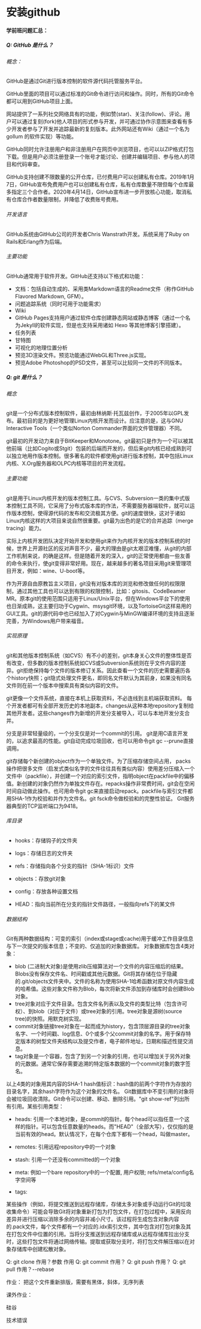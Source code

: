 # 安装github

#### 学前班问题汇总：

##### Q: GitHub 是什么？

###### 概念：

GitHub是通过Git进行版本控制的软件源代码托管服务平台。                        

GitHub里面的项目可以通过标准的Git命令进行访问和操作。同时，所有的Git命令都可以用到GitHub项目上面。                                                                             

网站提供了一系列社交网络具有的功能，例如赞(star)、关注(follow)、评论。用户可以通过复刻(fork)他人项目的形式参与开发，并可通过协作示意图来查看有多少开发者参与了开发并追踪最新的复刻版本。此外网站还有Wiki（通过一个名为 gollum 的软件实现）等功能。       																

GitHub同时允许注册用户和非注册用户在网页中浏览项目，也可以以ZIP格式打包下载。但是用户必须注册登录一个账号才能讨论、创建并编辑项目、参与他人的项目和代码审查。

GitHub支持创建不限数量的公开仓库，已付费用户可以创建私有仓库。2019年1月7日，GitHub宣布免费用户也可以创建私有仓库，私有仓库数量不限但每个仓库最多指定三个合作者。2020年4月14日，GitHub宣布进一步开放核心功能，取消私有仓库合作者数量限制，并降低了收费账号费用。

###### 开发语言

GitHub系统由GitHub公司的开发者Chris Wanstrath开发。系统采用了Ruby on Rails和Erlang作为后端。

###### 主要功能

GitHub通常用于软件开发。GitHub还支持以下格式和功能：

- 文档：包括自动生成的、采用类Markdown语言的Readme文件（称作GitHub Flavored Markdown, GFM）。
- 问题追踪系统（同时可用于功能需求）
- Wiki
- GitHub Pages支持用户通过软件仓库创建静态网站或静态博客（通过一个名为Jekyll的软件实现，但是也支持采用诸如 Hexo 等其他博客引擎搭建）。
- 任务列表
- 甘特图
- 可视化的地理位置分析
- 预览3D渲染文件。预览功能通过WebGL和Three.js实现。
- 预览Adobe Photoshop的PSD文件，甚至可以比较同一文件的不同版本。

##### Q: git 是什么？

###### 概念

git是一个分布式版本控制软件，最初由林纳斯·托瓦兹创作，于2005年以GPL发布。最初目的是为更好地管理Linux内核开发而设计。应注意的是，这与GNU Interactive Tools（一个类似Norton Commander界面的文件管理器）不同。

git最初的开发动力来自于BitKeeper和Monotone。git最初只是作为一个可以被其他前端（比如Cogito或Stgit）包装的后端而开发的，但后来git内核已经成熟到可以独立地用作版本控制。很多著名的软件都使用git进行版本控制，其中包括Linux内核、X.Org服务器和OLPC内核等项目的开发流程。

###### 主要功能

git是用于Linux内核开发的版本控制工具。与CVS、Subversion一类的集中式版本控制工具不同，它采用了分布式版本库的作法，不需要服务器端软件，就可以运作版本控制，使得源代码的发布和交流极其方便。git的速度很快，这对于诸如Linux内核这样的大项目来说自然很重要。git最为出色的是它的合并追踪（merge tracing）能力。

实际上内核开发团队决定开始开发和使用git来作为内核开发的版本控制系统的时候，世界上开源社区的反对声音不少，最大的理由是git太艰涩难懂，从git的内部工作机制来说，的确是这样。但是随着开发的深入，git的正常使用都由一些友善的命令来执行，使git变得非常好用。现在，越来越多的著名项目采用git来管理项目开发，例如：wine、U-boot等。

作为开源自由原教旨主义项目，git没有对版本库的浏览和修改做任何的权限限制，通过其他工具也可以达到有限的权限控制，比如：gitosis、CodeBeamer MR。原本git的使用范围只适用于Linux/Unix平台，但在Windows平台下的使用也日渐成熟，这主要归功于Cygwin、msysgit环境，以及TortoiseGit这样易用的GUI工具。git的源代码中也已经加入了对Cygwin与MinGW编译环境的支持且逐渐完善，为Windows用户带来福音。

###### 实现原理

git和其他版本控制系统（如CVS）有不小的差别，git本身关心文件的整体性是否有改变，但多数的版本控制系统如CVS或Subversion系统则在乎文件内容的差异。git拒绝保持每个文件的版本修订关系。因此查看一个文件的历史需要遍历各个history快照；git隐式处理文件更名，即同名文件默认为其前身，如果没有同名文件则在前一个版本中搜索具有类似内容的文件。

git更像一个文件系统，直接在本机上获取资料，不必连线到主机端获取资料。 每个开发者都可有全部开发历史的本地副本，changes从这种本地repository复制给其他开发者。这些changes作为新增的开发分支被导入，可以与本地开发分支合并。

分支是非常轻量级的，一个分支仅是对一个commit的引用。
git是用C语言开发的，以追求最高的性能。git自动完成垃圾回收，也可以用命令git gc --prune直接调用。

git存储每个新创建的object作为一个单独文件。为了压缩存储空间占用， packs操作把很多文件（启发式类似名字的文件往往具有类似内容）使用差分压缩入一个文件中（packfile），并创建一个对应的索引文件，指明object在packfile中的偏移值。新创建的对象仍然作为单独文件存在。repacks操作非常费时间，git会在空闲时间自动做此操作。也可用命令git gc来直接启动repack。packfile与索引文件都用SHA-1作为校验和并作为文件名。git fsck命令做校验和的完整性验证。
Git服务器典型的TCP监听端口为9418。

###### 库目录

- hooks：存储钩子的文件夹

- logs：存储日志的文件夹

- refs：存储指向各个分支的指针（SHA-1标识）文件

- objects：存放git对象
- config：存放各种设置文档
- HEAD：指向当前所在分支的指针文件路径，一般指向refs下的某文件

###### 数据结构

Git有两种数据结构：可变的索引（index或stage或cache)用于缓冲工作目录信息与下一次提交的版本信息；不变的、仅追加的对象数据库。
对象数据库包含4类对象：

- blob (二进制大对象)是使用zlib压缩算法对一个文件的内容压缩后的结果。Blobs没有保存文件名、时间戳或其他元数据。Git将其存储在位于隐藏的.git/objects文件夹中。文件的名称为使用SHA-1哈希函数对原文件内容生成的哈希值。这些对象文件称为Blob，每次将新文件添加到存储库时会创建Blob对象。
- tree对象对应于文件目录。包含文件名列表以及文件的类型比特（包含许可权）、到blob（对应于文件）或tree对象的引用。tree对象是源树(source tree)的快照。用默克树实现。
- commit对象链接tree对象在一起而成为history，包含顶层源目录的tree对象名字、一个时间戳、log信息、0个或多个父commit对象的名字。用于保存特定版本的树型文件夹结构以及提交作者，电子邮件地址，日期和描述性提交消息。
- tag对象是一个容器，包含了到另一个对象的引用，也可以增加关于另外对象的元数据。通常它保存需要追溯的特定版本数据的一个commit对象的数字签名。

以上4类的对象用其内容的SHA-1 hash值标识：hash值的前两个字符作为存放的目录名字，其余hash字符作为这个对象的文件名。
Git数据库中不变引用的对象将会被垃圾回收清除。Git命令可以创建、移动、删除引用。"git show-ref"列出所有引用。某些引用类型：

- heads: 引用一个本地对象，是commit的指针。每个head可以指任意一个这样的指针。可以包含任意数量的heads。而"HEAD"（全部大写），仅仅指的是当前有效的head。默认情况下，在每个仓库下都有一个head，叫做master。
- remotes: 引用远程repository中的一个对象
- stash: 引用一个还没有committed的一个对象
- meta: 例如一个bare repository中的一个配置, 用户权限; refs/meta/config名字空间等

- tags:

某些操作（例如，将提交推送到远程存储库，存储太多对象或手动运行Git的垃圾收集命令）可能会导致Git将对象重新打包为打包文件，在打包过程中，采用反向差异并进行压缩以消除多余的内容并减小尺寸。该过程将生成包含对象内容的.pack文件，每个文件都有一个对应的.idx索引文件，其中包含对打包对象及其在打包文件中位置的引用。当将分支推送到远程存储库或从远程存储库拉出分支时，这些打包文件将通过网络传输。提取或获取分支时，将打包文件解压缩以在对象存储库中创建松散对象。

Q: git clone 作用？参数 作用
Q: git commit 作用？
Q: git push 作用？
Q: git pull 作用？--rebase



作业：
把这个文件重新排版，需要有黑体，斜体，无序列表

课外作业：

硅谷

技术错误